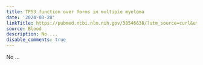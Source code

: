 ```yaml
---
title: TP53 function over forms in multiple myeloma
date: '2024-03-28'
linkTitle: https://pubmed.ncbi.nlm.nih.gov/38546638/?utm_source=curl&utm_medium=rss&utm_campaign=journals&utm_content=7603509&fc=None&ff=20240328180643&v=2.18.0.post9+e462414
source: Blood
description: No ...
disable_comments: true
---
```

No ...